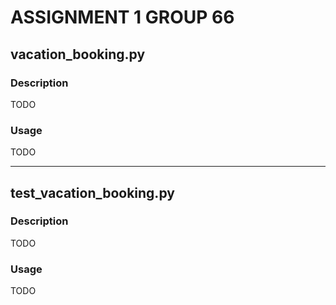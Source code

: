 # ASSIGNMENT 1 GROUP 66

## vacation_booking.py

### Description
TODO
### Usage
TODO

---

## test_vacation_booking.py

### Description
TODO
### Usage
TODO